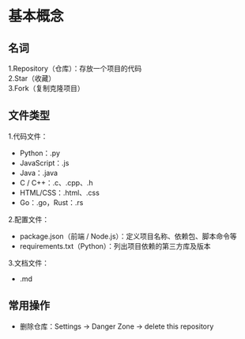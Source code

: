 # 基本概念

## 名词
1.Repository（仓库）：存放一个项目的代码  
2.Star（收藏）  
3.Fork（复制克隆项目）  

## 文件类型
1.代码文件：
  * Python：.py
  * JavaScript：.js
  * Java：.java
  * C / C++：.c、.cpp、.h
  * HTML/CSS：.html、.css
  * Go：.go，Rust：.rs

2.配置文件：
  * package.json（前端 / Node.js）：定义项目名称、依赖包、脚本命令等
  * requirements.txt（Python）：列出项目依赖的第三方库及版本

3.文档文件：
  * .md

## 常用操作
 * 删除仓库：Settings -> Danger Zone -> delete this repository
